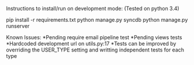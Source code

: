 Instructions to install/run on development mode: (Tested on python 3.4)

pip install -r requirements.txt
python manage.py syncdb
python manage.py runserver


Known Issues:
*Pending require email pipeline test
*Pending views tests
*Hardcoded development url on utils.py:17
*Tests can be improved by overriding the USER_TYPE setting and writting independent tests for each type
